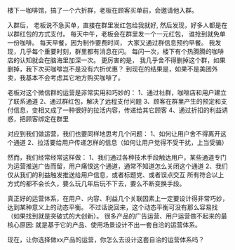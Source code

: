 楼下一咖啡馆，搞了一个六折群，老板在顾客买单前，会邀请他入群。

入群后，
老板说不急买单，直接在群里发红包给我就好,
然后发现，好多人都是在以群红包的方式支付。
每天中午，老板会在群里发一个一元红包，
谁抢到就免单一份咖啡。
每天早餐，因为制作要费时间，
大家又通过群信息预约早餐。
我发现，几乎每个重要时刻，群里都有消息在闪。
每闪一次，楼下有个热腾腾的咖啡店的认知就会在脑海里加深一次。
更厉害的是，
我几乎舍不得删掉这个群，如果删掉，我下次买咖啡岂不是没有六折优惠？
到现在的结果是，如果不是美团外卖，我基本不会考虑其它地方购买咖啡了。

老板对这个微信群的运营是非常实用和巧妙的：
1、通过社群，咖啡店和用户建立了联系通道
2、通过群红包，解决了远程支付问题
3、顾客在群里产生的预定和支付信息，变相又成了一种很好的拉活内容，传递给其它顾客
4、通过折扣的利益诱惑，把顾客绑定在群里

对应到我们做运营，我们也要同样地思考几个问题：
1、如何让用户舍不得离开这个通道
2、拉活要给用户传递怎样的信息（如何让用户觉得不受干扰，上当受骗）

然而，我们经常经常这样做：
1、我们通过各种技术手段触达用户，某些通道专门为运营推送广告而留，用户痛恨这个通道，通常不知道怎么关闭这个通道
2、我们仅从我们的利益触发推送给用户信息，或者标题党、或者误点交互
所有符合以上方式的都不会长久，要么玩几年后玩不下去，要么不断变换手段。

真正好的运营体系，在用户、内容、利益几个关联因素上一定要设计得非常巧妙，达到某种意义上的动态平衡。
不过话说回来，这个动态平衡可没有那么容易找（如果找到就是突破式的大创新）。
很多产品的广告运营、用户运营做不起来的最核心原因:
就是基于它的产品、使用场景设计不出一套自洽的运营体系。

现在，让你选择做xx产品的运营，你怎么去设计这套自洽的运营体系吗？